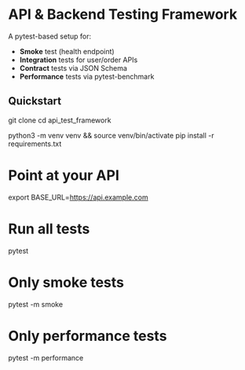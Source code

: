 # API & Backend Testing Framework

A pytest-based setup for:
- **Smoke** test (health endpoint)  
- **Integration** tests for user/order APIs  
- **Contract** tests via JSON Schema  
- **Performance** tests via pytest-benchmark  

## Quickstart

git clone <your-repo>
cd api_test_framework

python3 -m venv venv && source venv/bin/activate
pip install -r requirements.txt

# Point at your API
export BASE_URL=https://api.example.com

# Run all tests
pytest

# Only smoke tests
pytest -m smoke

# Only performance tests
pytest -m performance
